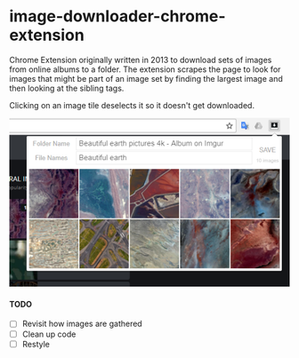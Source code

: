 # image-downloader-chrome-extension
Chrome Extension originally written in 2013 to download sets of images from online albums to a folder. The extension scrapes the page to look for images that might be part of an image set by finding the largest image and then looking at the sibling tags.

Clicking on an image tile deselects it so it doesn't get downloaded.

![Popup Example](./docs/example.png)

#### TODO
- [ ] Revisit how images are gathered
- [ ] Clean up code
- [ ] Restyle
